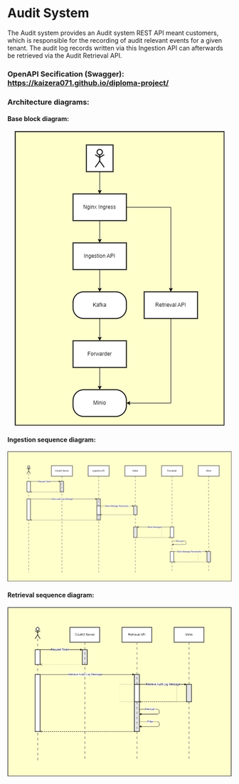 # Audit System
The Audit system provides an Audit system REST API meant customers, which is responsible for the recording of audit relevant events for a given tenant. The audit log records written via this Ingestion API can afterwards be retrieved via the Audit Retrieval API.
### OpenAPI Secification (Swagger): https://kaizera071.github.io/diploma-project/
### Architecture diagrams:

#### Base block diagram:


<p align="center">
  <img src="https://github.com/kaizera071/diploma-project/blob/main/docs/diagrams/AuditSystem.png?raw=true" alt="AuditSystem Base diagram"/>
</p>


#### Ingestion sequence diagram:


<p align="center">
  <img src="https://github.com/kaizera071/diploma-project/blob/main/docs/diagrams/AuditSystem-IngestionSequence.drawio.png?raw=true" alt="AuditSystem Ingestion Sequence diagram"/>
</p>


#### Retrieval sequence diagram:


<p align="center">
  <img src="https://github.com/kaizera071/diploma-project/blob/main/docs/diagrams/AuditSystem-RetrievalSequence.drawio.png?raw=true" alt="AuditSystem Retrieval Sequence diagram"/>
</p>

